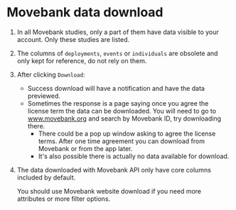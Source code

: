 # Movebank data download

1. In all Movebank studies, only a part of them have data visible to your account. Only these studies are listed.
2. The columns of `deployments`, `events` or `individuals` are obsolete and only kept for reference, do not rely on them. 
3. After clicking `Download`: 
	- Success download will have a notification and have the data previewed.
	- Sometimes the response is a page saying once you agree the license term the data can be downloaded. You will need to go to www.movebank.org and search by Movebank ID, try downloading there. 
		+ There could be a pop up window asking to agree the license terms. After one time agreement you can download from Movebank or from the app later.
		+ It's also possible there is actually no data available for download. 
4. The data downloaded with Movebank API only have core columns included by default. 

	You should use Movebank website download if you need more attributes or more filter options.
